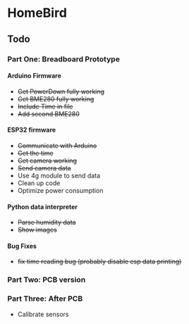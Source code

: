 # HomeBird

## Todo
### Part One: Breadboard Prototype
#### Arduino Firmware
- ~~Get PowerDown fully working~~
- ~~Get BME280 fully working~~
- ~~Include Time in file~~
- ~~Add second BME280~~

#### ESP32 firmware
- ~~Communicate with Arduino~~
- ~~Get the time~~
- ~~Get camera working~~
- ~~Send camera data~~
- Use 4g module to send data
- Clean up code
- Optimize power consumption

#### Python data interpreter
- ~~Parse humidity data~~
- ~~Show images~~

#### Bug Fixes
- ~~fix time reading bug (probably disable esp data printing)~~

### Part Two: PCB version

### Part Three: After PCB
- Calibrate sensors
